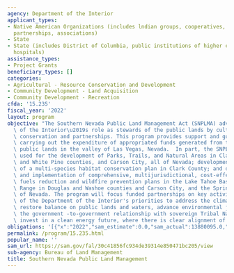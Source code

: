 ```yaml
---
agency: Department of the Interior
applicant_types:
- Native American Organizations (includes lndian groups, cooperatives, corporations,
  partnerships, associations)
- State
- State (includes District of Columbia, public institutions of higher education and
  hospitals)
assistance_types:
- Project Grants
beneficiary_types: []
categories:
- Agricultural - Resource Conservation and Development
- Community Development - Land Acquisition
- Community Development - Recreation
cfda: '15.235'
fiscal_year: '2022'
layout: program
objective: "The Southern Nevada Public Land Management Act (SNPLMA) advances the Department\
  \ of the Interior\u2019s role as stewards of the public lands by cultivating community-based\
  \ conservation and partnerships. This program provides support and guidance for\
  \ carrying out the expenditure of appropriated funds generated from the sale of\
  \ public lands in the valley of Las Vegas, Nevada.  In part, the SNPLMA funds are\
  \ used for the development of Parks, Trails, and Natural Areas in Clark, Lincoln,\
  \ and White Pine counties, and Carson City, all of Nevada; development and implementation\
  \ of a multi-species habitat conservation plan in Clark County; and development\
  \ and implementation of comprehensive, multijurisdictional, cost-effective hazardous\
  \ fuels reduction and wildfire prevention plans in the Lake Tahoe Basin, the Carson\
  \ Range in Douglas and Washoe counties and Carson City, and the Spring Mountains\
  \ of Nevada. The program will focus funded partnerships on key activities in support\
  \ of the Department of the Interior's priorities to address the climate crisis,\
  \ restore balance on public lands and waters, advance environmental justice, strengthening\
  \ the government -to-government relationship with sovereign Tribal Nations, and\
  \ invest in a clean energy future, where there is clear alignment of bureau priorities."
obligations: '[{"x":"2022","sam_estimate":0.0,"sam_actual":13880095.0,"usa_spending_actual":12444398.09},{"x":"2023","sam_estimate":14000000.0,"sam_actual":0.0,"usa_spending_actual":127572023.24},{"x":"2024","sam_estimate":140000000.0,"sam_actual":0.0,"usa_spending_actual":0.0}]'
permalink: /program/15.235.html
popular_name: ''
sam_url: https://sam.gov/fal/30c41856fc934de39314e850471bc205/view
sub-agency: Bureau of Land Management
title: Southern Nevada Public Land Management
---
```

